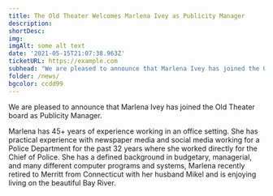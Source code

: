 ```yaml
---
title: The Old Theater Welcomes Marlena Ivey as Publicity Manager
description:  
shortDesc: 
img: 
imgAlt: some alt text
date: '2021-05-15T21:07:38.963Z'
ticketURL: https://example.com
subhead: "We are pleased to announce that Marlena Ivey has joined the Old Theater board as Publicity Manager"
folder: /news/
bgcolor: ccdd99
---
```


We are pleased to announce that Marlena Ivey has joined the Old Theater board as Publicity Manager.

Marlena has 45+ years of experience working in an office setting.  She has practical experience with newspaper media and social media working for a Police Department for the past 32 years where she worked directly for the Chief of Police.  She has a defined background in budgetary, managerial, and many different computer programs and systems, Marlena recently retired to Merritt from Connecticut with her husband Mikel and is enjoying living on the beautiful Bay River.

